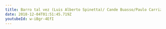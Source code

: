 ```yaml
---
title: Barro tal vez (Luis Alberto Spinetta)/ Cande Buasso/Paulo Carrizo
date: 2018-12-04T01:51:45.719Z
youtubeId: w-iBgr-4EfI
---
```

